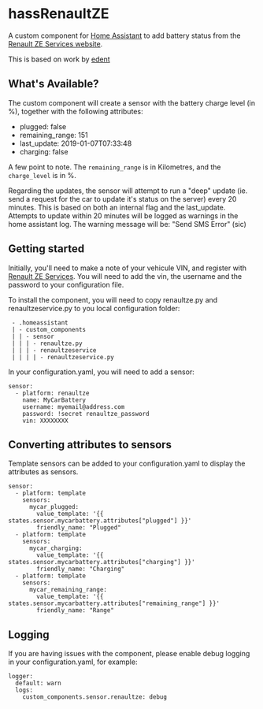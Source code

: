 # hassRenaultZE
A custom component for [Home Assistant](http://home-assistant.io/) to add battery status from the [Renault ZE Services website](https://www.services.renault-ze.com).

This is based on work by [edent](https://github.com/edent/Renault-Zoe-API)

## What's Available?
The custom component will create a sensor with the battery charge level (in %), together with the following attributes:

* plugged: false
* remaining_range: 151
* last_update: 2019-01-07T07:33:48
* charging: false

A few point to note. The `remaining_range` is in Kilometres, and the `charge_level` is in %.

Regarding the updates, the sensor will attempt to run a "deep" update (ie. send a request for the car to update it's status on the server) every 20 minutes. This is based on both an internal flag and the last_update.
Attempts to update within 20 minutes will be logged as warnings in the home assistant log. The warning message will be: "Send SMS Error" (sic)

## Getting started
Initially, you'll need to make a note of your vehicule VIN, and register with [Renault ZE Services](https://www.services.renault-ze.com/). You will need to add the vin, the username and the password to your configuration file.

To install the component, you will need to copy renaultze.py and renaultzeservice.py to you local configuration folder:
```
 - .homeassistant
 | - custom_components
 | | - sensor
 | | | - renaultze.py
 | | | - renaultzeservice
 | | | | - renaultzeservice.py
```

In your configuration.yaml, you will need to add a sensor:
```
sensor:
  - platform: renaultze
    name: MyCarBattery
    username: myemail@address.com
    password: !secret renaultze_password
    vin: XXXXXXXX
```

## Converting attributes to sensors
Template sensors can be added to your configuration.yaml to display the attributes as sensors.
```
sensor:
  - platform: template
    sensors:
      mycar_plugged:
        value_template: '{{ states.sensor.mycarbattery.attributes["plugged"] }}'
        friendly_name: "Plugged"
  - platform: template
    sensors:
      mycar_charging:
        value_template: '{{ states.sensor.mycarbattery.attributes["charging"] }}'
        friendly_name: "Charging"
  - platform: template
    sensors:
      mycar_remaining_range:
        value_template: '{{ states.sensor.mycarbattery.attributes["remaining_range"] }}'
        friendly_name: "Range"
```

## Logging
If you are having issues with the component, please enable debug logging in your configuration.yaml, for example:
```
logger:
  default: warn
  logs:
    custom_components.sensor.renaultze: debug
```
